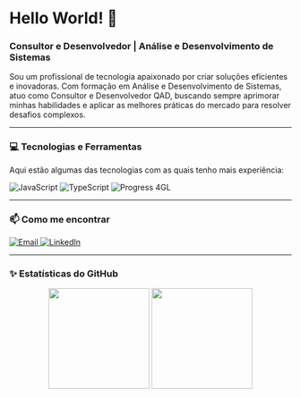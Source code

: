 # Hello World! 👋

### Consultor e Desenvolvedor | Análise e Desenvolvimento de Sistemas

Sou um profissional de tecnologia apaixonado por criar soluções eficientes e inovadoras. Com formação em Análise e Desenvolvimento de Sistemas, atuo como Consultor e Desenvolvedor QAD, buscando sempre aprimorar minhas habilidades e aplicar as melhores práticas do mercado para resolver desafios complexos.

---

### 💻 Tecnologias e Ferramentas

Aqui estão algumas das tecnologias com as quais tenho mais experiência:

<p align="left">
  <img src="https://img.shields.io/badge/JavaScript-F7DF1E?style=for-the-badge&logo=javascript&logoColor=black" alt="JavaScript"/>
  <img src="https://img.shields.io/badge/TypeScript-3178C6?style=for-the-badge&logo=typescript&logoColor=white" alt="TypeScript"/>
  <img src="https://img.shields.io/badge/Progress%204GL-009A44?style=for-the-badge" alt="Progress 4GL"/>
</p>

---

### 📫 Como me encontrar

<p align="left">
  <a href="mailto:kaue.oliveirarodrigues19@gmail.com" target="_blank">
    <img src="https://img.shields.io/badge/Email-D14836?style=for-the-badge&logo=gmail&logoColor=white" alt="Email"/>
  </a>
  <a href="https://www.linkedin.com/in/devkaueolv/" target="_blank">
    <img src="https://img.shields.io/badge/LinkedIn-0A66C2?style=for-the-badge&logo=linkedin&logoColor=white" alt="LinkedIn"/>
  </a>
</p>

---

### ✨ Estatísticas do GitHub

<p align="center">
  <img height="180em" src="https://github-readme-stats.vercel.app/api?username=DevKaueOlv&show_icons=true&theme=tokyonight&include_all_commits=true&count_private=true"/>
  <img height="180em" src="https://github-readme-stats.vercel.app/api/top-langs/?username=DevKaueOlv&layout=compact&langs_count=7&theme=tokyonight"/>
</p>
